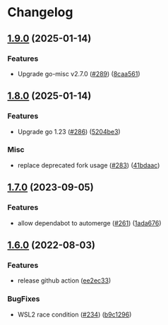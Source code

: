 # Changelog

## [1.9.0](https://github.com/chanzuckerberg/blessclient/compare/v1.8.0...v1.9.0) (2025-01-14)


### Features

* Upgrade go-misc v2.7.0 ([#289](https://github.com/chanzuckerberg/blessclient/issues/289)) ([8caa561](https://github.com/chanzuckerberg/blessclient/commit/8caa561706a26aecbcc8571c8d4978357fd7d362))

## [1.8.0](https://github.com/chanzuckerberg/blessclient/compare/v1.7.0...v1.8.0) (2025-01-14)


### Features

* Upgrade go 1.23 ([#286](https://github.com/chanzuckerberg/blessclient/issues/286)) ([5204be3](https://github.com/chanzuckerberg/blessclient/commit/5204be33174d3f617ec2af0b41310b140a7bd29d))


### Misc

* replace deprecated fork usage ([#283](https://github.com/chanzuckerberg/blessclient/issues/283)) ([41bdaac](https://github.com/chanzuckerberg/blessclient/commit/41bdaac77d9d7a8b02cc9e752621ae21d34a3f9f))

## [1.7.0](https://github.com/chanzuckerberg/blessclient/compare/v1.6.0...v1.7.0) (2023-09-05)


### Features

* allow dependabot to automerge ([#261](https://github.com/chanzuckerberg/blessclient/issues/261)) ([1ada676](https://github.com/chanzuckerberg/blessclient/commit/1ada676005035a2c73917ea929e4a4d1043b9abd))

## [1.6.0](https://github.com/chanzuckerberg/blessclient/compare/v1.5.3...v1.6.0) (2022-08-03)


### Features

* release github action ([ee2ec33](https://github.com/chanzuckerberg/blessclient/commit/ee2ec334aaa61d505ba6777d1d4c308907cd4434))


### BugFixes

* WSL2 race condition ([#234](https://github.com/chanzuckerberg/blessclient/issues/234)) ([b9c1296](https://github.com/chanzuckerberg/blessclient/commit/b9c12966ce7d8f2de06f786626d82fc28bb54d46))

